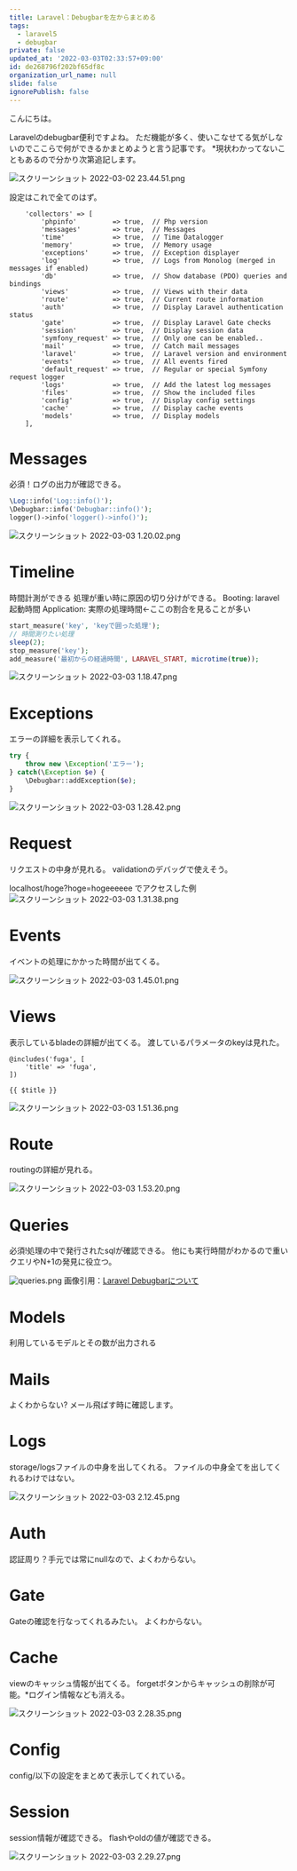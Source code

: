 ```yaml
---
title: Laravel：Debugbarを左からまとめる
tags:
  - laravel5
  - debugbar
private: false
updated_at: '2022-03-03T02:33:57+09:00'
id: de268796f202bf65df8c
organization_url_name: null
slide: false
ignorePublish: false
---
```

こんにちは。

Laravelのdebugbar便利ですよね。
ただ機能が多く、使いこなせてる気がしないのでここらで何ができるかまとめようと言う記事です。
*現状わかってないこともあるので分かり次第追記します。

![スクリーンショット 2022-03-02 23.44.51.png](https://qiita-image-store.s3.ap-northeast-1.amazonaws.com/0/787586/fa47055a-b1fa-0460-3312-b579047cc61f.png)

設定はこれで全てのはず。

```debugbar.php
    'collectors' => [
        'phpinfo'         => true,  // Php version
        'messages'        => true,  // Messages
        'time'            => true,  // Time Datalogger
        'memory'          => true,  // Memory usage
        'exceptions'      => true,  // Exception displayer
        'log'             => true,  // Logs from Monolog (merged in messages if enabled)
        'db'              => true,  // Show database (PDO) queries and bindings
        'views'           => true,  // Views with their data
        'route'           => true,  // Current route information
        'auth'            => true,  // Display Laravel authentication status
        'gate'            => true,  // Display Laravel Gate checks
        'session'         => true,  // Display session data
        'symfony_request' => true,  // Only one can be enabled..
        'mail'            => true,  // Catch mail messages
        'laravel'         => true,  // Laravel version and environment
        'events'          => true,  // All events fired
        'default_request' => true,  // Regular or special Symfony request logger
        'logs'            => true,  // Add the latest log messages
        'files'           => true,  // Show the included files
        'config'          => true,  // Display config settings
        'cache'           => true,  // Display cache events
        'models'          => true,  // Display models
    ],
```

# Messages
必須！ログの出力が確認できる。

```php
\Log::info('Log::info()');
\Debugbar::info('Debugbar::info()');
logger()->info('logger()->info()');
```

![スクリーンショット 2022-03-03 1.20.02.png](https://qiita-image-store.s3.ap-northeast-1.amazonaws.com/0/787586/558cc321-8fb2-4fe9-f1ae-f692845a8fe3.png)

# Timeline
時間計測ができる
処理が重い時に原因の切り分けができる。
Booting: laravel　起動時間
Application: 実際の処理時間<-ここの割合を見ることが多い

```php
start_measure('key', 'keyで囲った処理');
// 時間測りたい処理
sleep(2);
stop_measure('key');
add_measure('最初からの経過時間', LARAVEL_START, microtime(true));
```

![スクリーンショット 2022-03-03 1.18.47.png](https://qiita-image-store.s3.ap-northeast-1.amazonaws.com/0/787586/9c4c07c8-e518-9f7b-1cd8-d7747ed04e2d.png)

# Exceptions
エラーの詳細を表示してくれる。

```php
try {
    throw new \Exception('エラー');
} catch(\Exception $e) {
    \Debugbar::addException($e);
}
```

![スクリーンショット 2022-03-03 1.28.42.png](https://qiita-image-store.s3.ap-northeast-1.amazonaws.com/0/787586/6f927123-a8a4-b039-2e05-df48ce0f1323.png)

# Request
リクエストの中身が見れる。
validationのデバッグで使えそう。

localhost/hoge?hoge=hogeeeeee
でアクセスした例
![スクリーンショット 2022-03-03 1.31.38.png](https://qiita-image-store.s3.ap-northeast-1.amazonaws.com/0/787586/bd892d0d-ac25-db35-cf4b-db1746eee9dc.png)

# Events
イベントの処理にかかった時間が出てくる。


![スクリーンショット 2022-03-03 1.45.01.png](https://qiita-image-store.s3.ap-northeast-1.amazonaws.com/0/787586/9cc87438-38bb-1edf-af1f-cf74d18f61b8.png)

# Views
表示しているbladeの詳細が出てくる。
渡しているパラメータのkeyは見れた。

```hoge.blade.php
@includes('fuga', [
    'title' => 'fuga',
])
```

```fuga.blade.php
{{ $title }}
```

![スクリーンショット 2022-03-03 1.51.36.png](https://qiita-image-store.s3.ap-northeast-1.amazonaws.com/0/787586/596626dd-2e9c-a17e-a2ec-2c4a2b7df38d.png)

# Route
routingの詳細が見れる。

![スクリーンショット 2022-03-03 1.53.20.png](https://qiita-image-store.s3.ap-northeast-1.amazonaws.com/0/787586/936b5302-cef5-870e-8176-02990b274a74.png)

# Queries
必須!処理の中で発行されたsqlが確認できる。
他にも実行時間がわかるので重いクエリやN+1の発見に役立つ。

![queries.png](https://qiita-image-store.s3.ap-northeast-1.amazonaws.com/0/787586/9c9e81f7-9bcf-7c31-df54-529a1cc29659.png)
画像引用：[Laravel Debugbarについて](https://qiita.com/goto_smv/items/b7be0985029ab3d03217#queries)

# Models
利用しているモデルとその数が出力される

# Mails
よくわからない?
メール飛ばす時に確認します。

# Logs
storage/logsファイルの中身を出してくれる。
ファイルの中身全てを出してくれるわけではない。

![スクリーンショット 2022-03-03 2.12.45.png](https://qiita-image-store.s3.ap-northeast-1.amazonaws.com/0/787586/9047dd87-ff6e-cb54-fe0c-9466d5b081d9.png)

# Auth
認証周り？手元では常にnullなので、よくわからない。

# Gate
Gateの確認を行なってくれるみたい。
よくわからない。

# Cache
viewのキャッシュ情報が出てくる。
forgetボタンからキャッシュの削除が可能。*ログイン情報なども消える。

![スクリーンショット 2022-03-03 2.28.35.png](https://qiita-image-store.s3.ap-northeast-1.amazonaws.com/0/787586/6e9ec0e4-314c-224c-ba7a-85d1790deaf7.png)

# Config
config/以下の設定をまとめて表示してくれている。

# Session
session情報が確認できる。
flashやoldの値が確認できる。

![スクリーンショット 2022-03-03 2.29.27.png](https://qiita-image-store.s3.ap-northeast-1.amazonaws.com/0/787586/6a00e823-9e5c-2947-0522-b0d4a454ab60.png)












